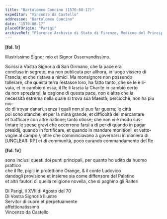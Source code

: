 ```yaml
---
title: "Bartolomeo Concino (1570-08-17)"
expeditor: "Vincenzo da Castello"
addressee: "Bartolomeo Concino"
date: "1570-08-17"
placeOfOrigin: "Parigi"
archiveRef: "Florence Archivio di Stato di Firenze, Mediceo del Principato, 4726a, fols. -"
---
```



**[fol. 1r]**

Illustrissimo Signor  mio et Signor Osservandissimo.

  
Scirssi a Vostra Signoria  di San Girmano, che la pace era   
conclusa in segreto, ma non publicata per allhora, in luogo vissero di Francia; et che ristava a nimici. Ma monsignore non possendo   
tollerare, che questa terra restasse loro, ha fatto tanto, che se le è li-  
vata, et in cambio d'essa, il Re li lascia la Charite in cambio certo   
da non spreziarsi; la cagione di questa pace, non è altra che la   
necessità estrema nella quale si trova sua Maestà; perciochè, non ha piu mo-  
do di trovar danari, senza i quali non si puo far guerra; le città   
poi sono stanche; et per la mina grande, et difficoltà del mercantare   
et trafficare con altre natione; tanto otiose; che non vi è modo sus-  
tintare le spese gravi che occorrono farsi a di per di quando in pagar   
presidij, quando in fortificare, et quando in mandare monitioni, et vetto-  
vaglie al campo /, oltre che comminciavano à governarsi in maniera di   
[UNCLEAR: RP] et di communità, poco curando commandamento  del Re


**[fol. 1v]**

  
sono inclusi questi doi punti principali, per quanto ho udito da huomo prattico   
che il Re, piglij in protettione Orange, & il conte Ludovico  
dandogli provisione et insieme sia come diffensore del Palatino  
et altri fautori di quella religione novella, che si paghino gli Raiteri

Di Parigi, il XVII di Agosto del 70  
Di Vostra Signoria Illustre   
Servitor di cuore et perpetuamente   
affettionatissimo   
Vincenzo da Castello

